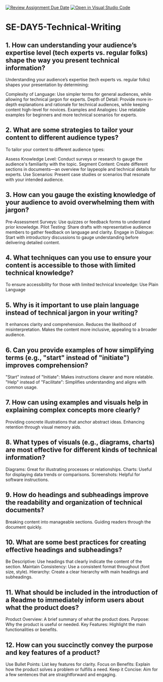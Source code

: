 [![Review Assignment Due Date](https://classroom.github.com/assets/deadline-readme-button-22041afd0340ce965d47ae6ef1cefeee28c7c493a6346c4f15d667ab976d596c.svg)](https://classroom.github.com/a/zsAR-pyY)
[![Open in Visual Studio Code](https://classroom.github.com/assets/open-in-vscode-2e0aaae1b6195c2367325f4f02e2d04e9abb55f0b24a779b69b11b9e10269abc.svg)](https://classroom.github.com/online_ide?assignment_repo_id=18734852&assignment_repo_type=AssignmentRepo)
# SE-DAY5-Technical-Writing
## 1. How can understanding your audience’s expertise level (tech experts vs. regular folks) shape the way you present technical information?
Understanding your audience’s expertise (tech experts vs. regular folks) shapes your presentation by determining:

Complexity of Language: Use simpler terms for general audiences, while allowing for technical jargon for experts.
Depth of Detail: Provide more in-depth explanations and rationale for technical audiences, while keeping content high-level for novices.
Examples and Analogies: Use relatable examples for beginners and more technical scenarios for experts.
## 2. What are some strategies to tailor your content to different audience types?
To tailor your content to different audience types:

Assess Knowledge Level: Conduct surveys or research to gauge the audience's familiarity with the topic.
Segment Content: Create different sections in documents—an overview for laypeople and technical details for experts.
Use Scenarios: Present case studies or scenarios that resonate with your intended audience.
## 3. How can you gauge the existing knowledge of your audience to avoid overwhelming them with jargon?
Pre-Assessment Surveys: Use quizzes or feedback forms to understand prior knowledge.
Pilot Testing: Share drafts with representative audience members to gather feedback on language and clarity.
Engage in Dialogue: Start with introductory discussions to gauge understanding before delivering detailed content.
## 4. What techniques can you use to ensure your content is accessible to those with limited technical knowledge?
To ensure accessibility for those with limited technical knowledge:
Use Plain Language
## 5. Why is it important to use plain language instead of technical jargon in your writing?
It enhances clarity and comprehension.
Reduces the likelihood of misinterpretation.
Makes the content more inclusive, appealing to a broader audience.
## 6. Can you provide examples of how simplifying terms (e.g., "start" instead of "initiate") improves comprehension?
"Start" instead of "Initiate": Makes instructions clearer and more relatable.
"Help" instead of "Facilitate": Simplifies understanding and aligns with common usage.
## 7. How can using examples and visuals help in explaining complex concepts more clearly?
Providing concrete illustrations that anchor abstract ideas.
Enhancing retention through visual memory aids.
## 8. What types of visuals (e.g., diagrams, charts) are most effective for different kinds of technical information?
Diagrams: Great for illustrating processes or relationships.
Charts: Useful for displaying data trends or comparisons.
Screenshots: Helpful for software instructions.
## 9. How do headings and subheadings improve the readability and organization of technical documents?
Breaking content into manageable sections.
Guiding readers through the document quickly.
## 10. What are some best practices for creating effective headings and subheadings?
Be Descriptive: Use headings that clearly indicate the content of the section.
Maintain Consistency: Use a consistent format throughout (font size, style).
Hierarchy: Create a clear hierarchy with main headings and subheadings.
## 11. What should be included in the introduction of a Readme to immediately inform users about what the product does?
Product Overview: A brief summary of what the product does.
Purpose: Why the product is useful or needed.
Key Features: Highlight the main functionalities or benefits.
## 12. How can you succinctly convey the purpose and key features of a product?
Use Bullet Points: List key features for clarity.
Focus on Benefits: Explain how the product solves a problem or fulfills a need.
Keep it Concise: Aim for a few sentences that are straightforward and engaging.
